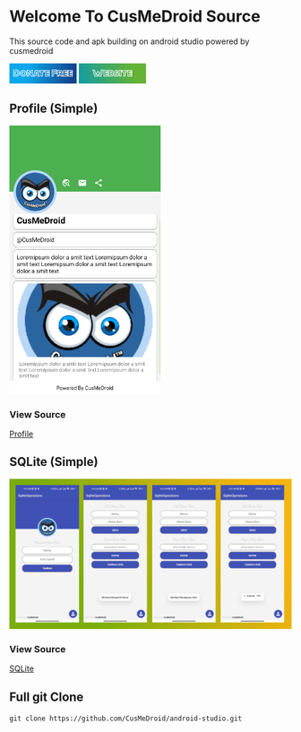 # Welcome To CusMeDroid Source
This source code and apk building on android studio powered by cusmedroid

[<img alt="Donate Free!" width="120px" src="image/donateme.jpg" />](https://paypal.me/iyortml)
[<img alt="Donate Free!" width="120px" src="image/webme.jpg" />](http://cusmedroid.is-best.net)

## Profile (Simple)
![Profile](image/Profile.png)

### View Source

[Profile](https://github.com/CusMeDroid/android-studio/tree/main/Profile)

## SQLite (Simple)
![SQLite](image/sqlite.jpg)

### View Source

[SQLite](https://github.com/CusMeDroid/android-studio/tree/main/SqliteOperation)

## Full git Clone

```
git clone https://github.com/CusMeDroid/android-studio.git
```
